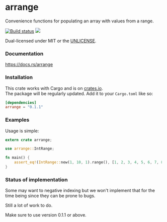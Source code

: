 arrange
======
Convenience functions for populating an array with values from a range.

[![Build status](https://github.com/CryptoPatrick/arrange/workflows/ci/badge.svg)](https://github.com/CryptoPatrick/arrange/actions)
[![](http://meritbadge.herokuapp.com/suffix)](https://crates.io/crates/suffix)

Dual-licensed under MIT or the [UNLICENSE](http://unlicense.org).


### Documentation
https://docs.rs/arrange


### Installation

This crate works with Cargo and is on
[crates.io](https://crates.io/crates/arrange).  
The package will be regularly updated.
Add it to your `Cargo.toml` like so:

```toml
[dependencies]
arrange = "0.1.1"
```

### Examples

Usage is simple:

```rust
extern crate arrange;

use arrange::IntRange;

fn main() {
    assert_eq!(IntRange::new(1, 10, 1).range(), [1, 2, 3, 4, 5, 6, 7, 8, 9]);
}
```

### Status of implementation
Some may want to negative indexing but we won't implement that for the time
being since they can be prone to bugs.

Still a lot of work to do.

Make sure to use version 0.1.1 or above.